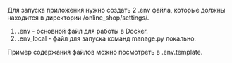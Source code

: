 Для запуска приложения нужно создать 2 .env файла, которые должны находится в директории /online_shop/settings/.
1. .env - основной файл для работы в Docker.
2. .env_local - файл для запуска команд manage.py локально.

Пример содержания файлов можно посмотреть в .env.template.